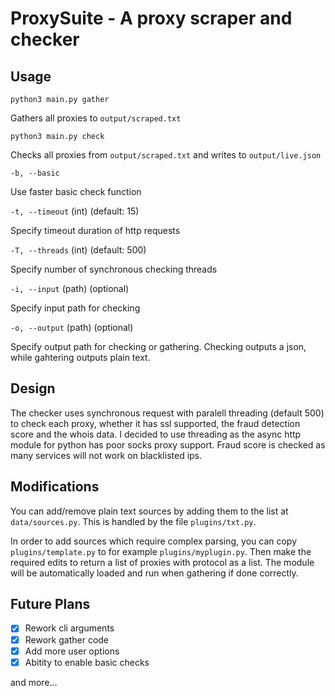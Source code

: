 ProxySuite - A proxy scraper and checker
========================================

Usage
-----

`python3 main.py gather`

Gathers all proxies to `output/scraped.txt`

`python3 main.py check`

Checks all proxies from `output/scraped.txt` and writes to `output/live.json`

`-b, --basic`

Use faster basic check function 

`-t, --timeout` (int) (default: 15)

Specify timeout duration of http requests

`-T, --threads` (int) (default: 500)

Specify number of synchronous checking threads

`-i, --input` (path) (optional)

Specify input path for checking

`-o, --output` (path) (optional)

Specify output path for checking or gathering. Checking outputs a json, while gahtering outputs plain text.


Design
------

The checker uses synchronous request with paralell threading (default 500) to check each proxy, whether it has ssl supported, the fraud detection score and the whois data. I decided to use threading as the async http module for python has poor socks proxy support. Fraud score is checked as many services will not work on blacklisted ips.


Modifications
-------------

You can add/remove plain text sources by adding them to the list at `data/sources.py`. This is handled by the file `plugins/txt.py`.

In order to add sources which require complex parsing, you can copy `plugins/template.py` to for example `plugins/myplugin.py`. Then make the required edits to return a list of proxies with protocol as a list. The module will be automatically loaded and run when gathering if done correctly.


Future Plans
------------

- [X] Rework cli arguments
- [X] Rework gather code
- [X] Add more user options
- [X] Abitity to enable basic checks

and more...